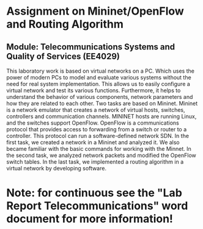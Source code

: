 # Assignment on Mininet/OpenFlow and Routing Algorithm
## Module: Telecommunications Systems and Quality of Services (EE4029)

This laboratory work is based on virtual networks on a PC. Which uses the power of modern PCs to model and evaluate various systems without the need for real system implementation. This allows us to easily configure a virtual network and test its various functions. Furthermore, it helps to understand the behavior of various components, network parameters and how they are related to each other. Two tasks are based on Mininet. Mininet is a network emulator that creates a network of virtual hosts, switches, controllers and communication channels. MININET hosts are running Linux, and the switches support OpenFlow. OpenFlow is a communications protocol that provides access to forwarding from a switch or router to a controller. This protocol can run a software-defined network SDN. 
In the first task, we created a network in a Mininet and analyzed it. We also became familiar with the basic commands for working with the Minnet. In the second task, we analyzed network packets and modified the OpenFlow switch tables. In the last task, we implemented a routing algorithm in a virtual network by developing software. 

# Note: for continuous see the "Lab Report Telecommunications" word document for more information!
